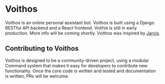 # Voithos
Voithos is an online personal assistant bot. Voithos is built using a Django RESTful API backend and a React frontend. Voithis is still in early production. More info will be coming shortly. Voithos was inspired by [Jarvis](https://github.com/sukeesh/Jarvis).


## Contributing to Voithos
Voithos is designed to be a community-driven project, using a modular Command system that makes it easy for developers to contribute new functionality. Once the core code is written and tested and documentation is written, PRs will be welcome. 
